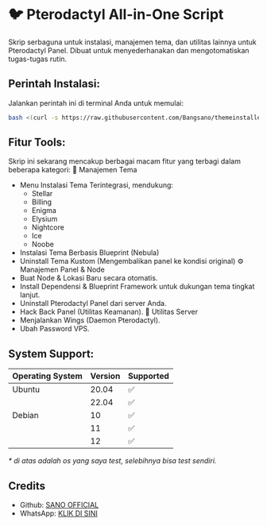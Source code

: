 # :bird: Pterodactyl All-in-One Script

Skrip serbaguna untuk instalasi, manajemen tema, dan utilitas lainnya untuk Pterodactyl Panel. Dibuat untuk menyederhanakan dan mengotomatiskan tugas-tugas rutin.

## Perintah Instalasi:

Jalankan perintah ini di terminal Anda untuk memulai:
```bash
bash <(curl -s https://raw.githubusercontent.com/Bangsano/themeinstaller/main/install.sh)
```

## Fitur Tools:

Skrip ini sekarang mencakup berbagai macam fitur yang terbagi dalam beberapa kategori:
🎨 Manajemen Tema
 * Menu Instalasi Tema Terintegrasi, mendukung:
   * Stellar
   * Billing
   * Enigma
   * Elysium
   * Nightcore
   * Ice
   * Noobe
 * Instalasi Tema Berbasis Blueprint (Nebula)
 * Uninstall Tema Kustom (Mengembalikan panel ke kondisi original)
⚙️ Manajemen Panel & Node
 * Buat Node & Lokasi Baru secara otomatis.
 * Install Dependensi & Blueprint Framework untuk dukungan tema tingkat lanjut.
 * Uninstall Pterodactyl Panel dari server Anda.
 * Hack Back Panel (Utilitas Keamanan).
🔧 Utilitas Server
 * Menjalankan Wings (Daemon Pterodactyl).
 * Ubah Password VPS.

## System Support:

| Operating System | Version | Supported          |
| ---------------- | ------- | ------------------ |
| Ubuntu           | 20.04   | :white_check_mark: |
|                  | 22.04   | :white_check_mark: |
| Debian           | 10      | :white_check_mark: |
|                  | 11      | :white_check_mark: |
|                  | 12      | :white_check_mark: |

_\* di atas adalah os yang saya test, selebihnya bisa test sendiri._


## Credits 
- Github: [SANO OFFICIAL](https://github.com/Bangsano)
- WhatsApp: [KLIK DI SINI](https://whatsapp.com/channel/0029Vaji4SeLtOj6DEp4CO3G)